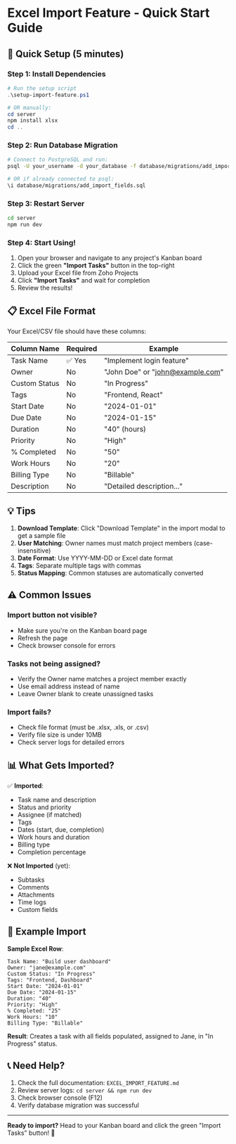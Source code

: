 # Excel Import Feature - Quick Start Guide

## 🚀 Quick Setup (5 minutes)

### Step 1: Install Dependencies
```powershell
# Run the setup script
.\setup-import-feature.ps1

# OR manually:
cd server
npm install xlsx
cd ..
```

### Step 2: Run Database Migration
```bash
# Connect to PostgreSQL and run:
psql -U your_username -d your_database -f database/migrations/add_import_fields.sql

# OR if already connected to psql:
\i database/migrations/add_import_fields.sql
```

### Step 3: Restart Server
```bash
cd server
npm run dev
```

### Step 4: Start Using!
1. Open your browser and navigate to any project's Kanban board
2. Click the green **"Import Tasks"** button in the top-right
3. Upload your Excel file from Zoho Projects
4. Click **"Import Tasks"** and wait for completion
5. Review the results!

## 📋 Excel File Format

Your Excel/CSV file should have these columns:

| Column Name | Required | Example |
|------------|----------|---------|
| Task Name | ✅ Yes | "Implement login feature" |
| Owner | No | "John Doe" or "john@example.com" |
| Custom Status | No | "In Progress" |
| Tags | No | "Frontend, React" |
| Start Date | No | "2024-01-01" |
| Due Date | No | "2024-01-15" |
| Duration | No | "40" (hours) |
| Priority | No | "High" |
| % Completed | No | "50" |
| Work Hours | No | "20" |
| Billing Type | No | "Billable" |
| Description | No | "Detailed description..." |

## 💡 Tips

1. **Download Template**: Click "Download Template" in the import modal to get a sample file
2. **User Matching**: Owner names must match project members (case-insensitive)
3. **Date Format**: Use YYYY-MM-DD or Excel date format
4. **Tags**: Separate multiple tags with commas
5. **Status Mapping**: Common statuses are automatically converted

## ⚠️ Common Issues

### Import button not visible?
- Make sure you're on the Kanban board page
- Refresh the page
- Check browser console for errors

### Tasks not being assigned?
- Verify the Owner name matches a project member exactly
- Use email address instead of name
- Leave Owner blank to create unassigned tasks

### Import fails?
- Check file format (must be .xlsx, .xls, or .csv)
- Verify file size is under 10MB
- Check server logs for detailed errors

## 📊 What Gets Imported?

✅ **Imported**:
- Task name and description
- Status and priority
- Assignee (if matched)
- Tags
- Dates (start, due, completion)
- Work hours and duration
- Billing type
- Completion percentage

❌ **Not Imported** (yet):
- Subtasks
- Comments
- Attachments
- Time logs
- Custom fields

## 🎯 Example Import

**Sample Excel Row**:
```
Task Name: "Build user dashboard"
Owner: "jane@example.com"
Custom Status: "In Progress"
Tags: "Frontend, Dashboard"
Start Date: "2024-01-01"
Due Date: "2024-01-15"
Duration: "40"
Priority: "High"
% Completed: "25"
Work Hours: "10"
Billing Type: "Billable"
```

**Result**: Creates a task with all fields populated, assigned to Jane, in "In Progress" status.

## 📞 Need Help?

1. Check the full documentation: `EXCEL_IMPORT_FEATURE.md`
2. Review server logs: `cd server && npm run dev`
3. Check browser console (F12)
4. Verify database migration was successful

---

**Ready to import?** Head to your Kanban board and click the green "Import Tasks" button! 🎉
